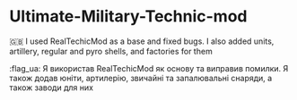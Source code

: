 # Ultimate-Military-Technic-mod
🇬🇧 I used RealTechicMod as a base and fixed bugs. I also added units, artillery, regular and pyro shells, and factories for them

:flag_ua: Я використав RealTechicMod як основу та виправив помилки. Я також додав юніти, артилерію, звичайні та запалювальні снаряди, а також заводи для них
